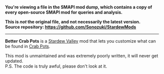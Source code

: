 **You're viewing a file in the SMAPI mod dump, which contains a copy of every open-source SMAPI mod
for queries and analysis.**

**This is _not_ the original file, and not necessarily the latest version.**  
**Source repository: https://github.com/Sonozuki/StardewMods**

----

**Better Crab Pots** is a [Stardew Valley](http://stardewvalley.net/) mod that lets you customize what can be found in [Crab Pots](https://stardewvalleywiki.com/Crab_Pot).

This mod is unmaintained and was extremely poorly written, it will never get updated.  
P.S. The code is truly awful, please don't look at it.